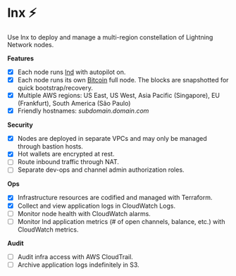 # lnx ⚡️

Use lnx to deploy and manage a multi-region constellation of Lightning Network nodes.

**Features**

- [x] Each node runs [lnd](https://github.com/lightningnetwork/lnd) with autopilot on.
- [x] Each node runs its own [Bitcoin](https://github.com/bitcoin/bitcoin) full node. The blocks are snapshotted for quick bootstrap/recovery.
- [x] Multiple AWS regions: US East, US West, Asia Pacific (Singapore), EU (Frankfurt), South America (São Paulo)
- [x] Friendly hostnames: _subdomain_._domain_._com_

**Security**

- [x] Nodes are deployed in separate VPCs and may only be managed through bastion hosts.
- [x] Hot wallets are encrypted at rest.
- [ ] Route inbound traffic through NAT.
- [ ] Separate dev-ops and channel admin authorization roles.

**Ops**

- [x] Infrastructure resources are codified and managed with Terraform.
- [x] Collect and view application logs in CloudWatch Logs.
- [ ] Monitor node health with CloudWatch alarms.
- [ ] Monitor lnd application metrics (# of open channels, balance, etc.) with CloudWatch metrics.

**Audit**

- [ ] Audit infra access with AWS CloudTrail.
- [ ] Archive application logs indefinitely in S3.
